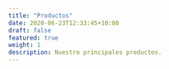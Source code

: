 ```yaml
---
title: "Productos"
date: 2020-06-23T12:33:45+10:00
draft: false
featured: true
weight: 1
description: Nuestro principales productos.
---
```


<!-- Elfsight Photo Gallery | HQDosArquitectos Products -->
<script src="https://static.elfsight.com/platform/platform.js" async></script>
<div class="elfsight-app-4e95a61d-e9c7-4098-ad95-62081991729c" data-elfsight-app-lazy></div>
